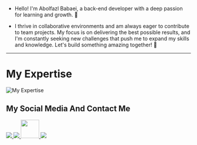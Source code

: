 
- Hello! I'm Abolfazl Babaei, a back-end developer with a deep passion for learning and growth. 🌱

- I thrive in collaborative environments and am always eager to contribute to team projects. My focus is on delivering the best possible results, and I'm constantly seeking new challenges that push me to expand my skills and knowledge. Let's build something amazing together! 🚀

---
<h1>My Expertise </h1>
<img src='https://skillicons.dev/icons?i=python,django,git,github,html,css' alt='My Expertise'/>


<h2>My Social Media And Contact Me</h2>

<a href='https://www.linkedin.com/in/abolfazl-babaei01'> 
<img src='https://skillicons.dev/icons?i=linkedin'>
</a>

<a href='https://www.instagram.com/abolfazl.babaei01/profilecard/?igsh=bWxtNDhsdWxxMzMy'> 
<img src='https://skillicons.dev/icons?i=instagram'>
</a>

<a href='https://t.me/Abolfazlbabaei01'> 
<img src='https://cdn-icons-png.freepik.com/256/15015/15015947.png?semt=ais_hybrid' width='50'>
</a>

<a href='mailto:abolfazl.9599@gmail.com'> 
<img src='https://skillicons.dev/icons?i=gmail'>
</a>
